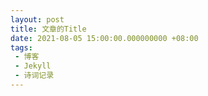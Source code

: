 ```yaml
---
layout: post
title: 文章的Title
date: 2021-08-05 15:00:00.000000000 +08:00
tags: 
 - 博客
 - Jekyll
 - 诗词记录
---
```


